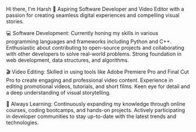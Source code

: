Hi there, I'm Harsh 👋
Aspiring Software Developer and Video Editor with a passion for creating seamless digital experiences and compelling visual stories.

💻 Software Development:
Currently honing my skills in various programming languages and frameworks including Python and C++.
Enthusiastic about contributing to open-source projects and collaborating with other developers to solve real-world problems.
Strong foundation in web development, data structures, and algorithms.

🎬 Video Editing:
Skilled in using tools like Adobe Premiere Pro and Final Cut Pro to create engaging and professional video content.
Experience in editing promotional videos, tutorials, and short films.
Keen eye for detail and a deep understanding of visual storytelling.

🌱 Always Learning:
Continuously expanding my knowledge through online courses, coding bootcamps, and hands-on projects.
Actively participating in developer communities to stay up-to-date with the latest trends and technologies.

